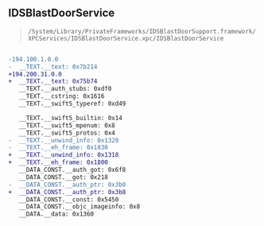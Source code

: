 ## IDSBlastDoorService

> `/System/Library/PrivateFrameworks/IDSBlastDoorSupport.framework/XPCServices/IDSBlastDoorService.xpc/IDSBlastDoorService`

```diff

-194.100.1.0.0
-  __TEXT.__text: 0x7b214
+194.200.31.0.0
+  __TEXT.__text: 0x75b74
   __TEXT.__auth_stubs: 0xdf0
   __TEXT.__cstring: 0x1616
   __TEXT.__swift5_typeref: 0xd49

   __TEXT.__swift5_builtin: 0x14
   __TEXT.__swift5_mpenum: 0x8
   __TEXT.__swift5_protos: 0x4
-  __TEXT.__unwind_info: 0x1320
-  __TEXT.__eh_frame: 0x1830
+  __TEXT.__unwind_info: 0x1318
+  __TEXT.__eh_frame: 0x1800
   __DATA_CONST.__auth_got: 0x6f8
   __DATA_CONST.__got: 0x218
-  __DATA_CONST.__auth_ptr: 0x3b0
+  __DATA_CONST.__auth_ptr: 0x3b8
   __DATA_CONST.__const: 0x5450
   __DATA_CONST.__objc_imageinfo: 0x8
   __DATA.__data: 0x1360

```
